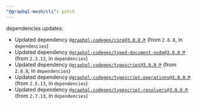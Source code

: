 ```yaml
---
"@graphql-mesh/cli": patch
---
```

dependencies updates:
  - Updated dependency [`@graphql-codegen/core@3.0.0` ↗︎](https://www.npmjs.com/package/@graphql-codegen/core/v/3.0.0) (from `2.6.8`, in `dependencies`)
  - Updated dependency [`@graphql-codegen/typed-document-node@3.0.0` ↗︎](https://www.npmjs.com/package/@graphql-codegen/typed-document-node/v/3.0.0) (from `2.3.12`, in `dependencies`)
  - Updated dependency [`@graphql-codegen/typescript@3.0.0` ↗︎](https://www.npmjs.com/package/@graphql-codegen/typescript/v/3.0.0) (from `2.8.8`, in `dependencies`)
  - Updated dependency [`@graphql-codegen/typescript-operations@3.0.0` ↗︎](https://www.npmjs.com/package/@graphql-codegen/typescript-operations/v/3.0.0) (from `2.5.13`, in `dependencies`)
  - Updated dependency [`@graphql-codegen/typescript-resolvers@3.0.0` ↗︎](https://www.npmjs.com/package/@graphql-codegen/typescript-resolvers/v/3.0.0) (from `2.7.13`, in `dependencies`)
